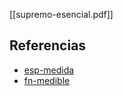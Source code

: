 [[supremo-esencial.pdf]]

## Referencias
- [esp-medida](./esp-medida.md)
- [fn-medible](./fn-medible.md)
